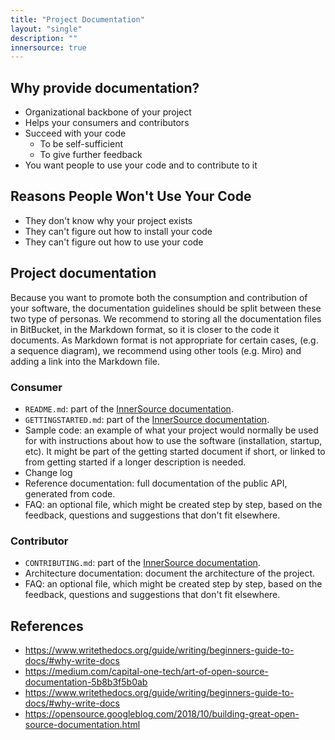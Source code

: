 ```yaml
---
title: "Project Documentation"
layout: "single"
description: ""
innersource: true
---
```


## Why provide documentation?

- Organizational backbone of your project
- Helps your consumers and contributors
- Succeed with your code
  - To be self-sufficient
  - To give further feedback
- You want people to use your code and to contribute to it

## Reasons People Won't Use Your Code

- They don't know why your project exists
- They can't figure out how to install your code
- They can't figure out how to use your code

## Project documentation

Because you want to promote both the consumption and contribution of your software, the documentation guidelines should be split between these two type of personas.
We recommend to storing all the documentation files in BitBucket, in the Markdown format, so it is closer to the code it documents.
As Markdown format is not appropriate for certain cases, (e.g. a sequence diagram), we recommend using other tools (e.g. Miro) and adding a link into the Markdown file.

### Consumer

- `README.md`:
  part of the [InnerSource documentation](./introduction.md/).
- `GETTINGSTARTED.md`:
  part of the [InnerSource documentation](./introduction.md/).
- Sample code:
  an example of what your project would normally be used for with instructions about how to use the software (installation, startup, etc). It might be part of the getting started document if short, or linked to from getting started if a longer description is needed.
- Change log
- Reference documentation:
  full documentation of the public API, generated from code.
- FAQ: an optional file, which might be created step by step, based on the feedback, questions and suggestions that don't fit elsewhere.

### Contributor

- `CONTRIBUTING.md`:
  part of the [InnerSource documentation](./introduction.md/).
- Architecture documentation: document the architecture of the project.
- FAQ: an optional file, which might be created step by step, based on the feedback, questions and suggestions that don't fit elsewhere.

## References

- https://www.writethedocs.org/guide/writing/beginners-guide-to-docs/#why-write-docs
- https://medium.com/capital-one-tech/art-of-open-source-documentation-5b8b3f5b0ab
- https://www.writethedocs.org/guide/writing/beginners-guide-to-docs/#why-write-docs
- https://opensource.googleblog.com/2018/10/building-great-open-source-documentation.html
